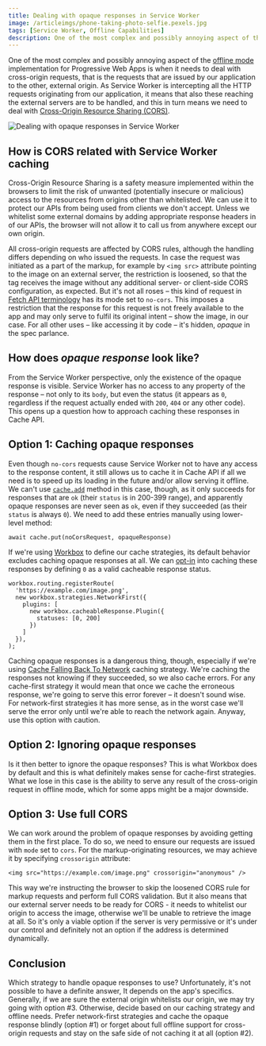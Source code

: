 ```yaml
---
title: Dealing with opaque responses in Service Worker
image: /articleimgs/phone-taking-photo-selfie.pexels.jpg
tags: [Service Worker, Offline Capabilities]
description: One of the most complex and possibly annoying aspect of the offline mode implementation for Progressive Web Apps is when it needs to deal with cross-origin requests. As Service Worker is intercepting all the HTTP requests originating from our application, it means that also these reaching the external servers are to be handled, and this in turn means we need to deal with Cross-Origin Resource Sharing (CORS).
---
```


One of the most complex and possibly annoying aspect of the [offline mode](https://whatwebcando.today/offline.html) implementation for Progressive Web Apps is when it needs to deal with cross-origin requests, that is the requests that are issued by our application to the other, external origin. As Service Worker is intercepting all the HTTP requests originating from our application, it means that also these reaching the external servers are to be handled, and this in turn means we need to deal with [Cross-Origin Resource Sharing (CORS)](https://developer.mozilla.org/en-US/docs/Web/HTTP/CORS).

![Dealing with opaque responses in Service Worker](/articleimgs/phone-taking-photo-selfie.pexels.jpg)

## How is CORS related with Service Worker caching

Cross-Origin Resource Sharing is a safety measure implemented within the browsers to limit the risk of unwanted (potentially insecure or malicious) access to the resources from origins other than whitelisted. We can use it to protect our APIs from being used from clients we don't accept. Unless we whitelist some external domains by adding appropriate response headers in of our APIs, the browser will not allow it to call us from anywhere except our own origin. 

All cross-origin requests are affected by CORS rules, although the handling differs depending on who issued the requests. In case the request was initiated as a part of the markup, for example by `<img src>` attribute pointing to the image on an external server, the restriction is loosened, so that the tag receives the image without any additional server- or client-side CORS configuration, as expected. But it's not all roses – this kind of request in [Fetch API terminology](https://developer.mozilla.org/en-US/docs/Web/API/Request/mode) has its mode set to `no-cors`. This imposes a restriction that the response for this request is not freely available to the app and may only serve to fulfil its original intent – show the image, in our case. For all other uses – like accessing it by code – it's hidden, *opaque* in the spec parlance. 

## How does *opaque response* look like?

From the Service Worker perspective, only the existence of the opaque response is visible. Service Worker has no access to any property of the response – not only to its `body`, but even the status (it appears as `0`, regardless if the request actually ended with `200`, `404` or any other code). This opens up a question how to approach caching these responses in Cache API.

## Option 1: Caching opaque responses

Even though `no-cors` requests cause Service Worker not to have any access to the response content, it still allows us to cache it in Cache API if all we need is to speed up its loading in the future and/or allow serving it offline. We can't use [`cache.add`](https://developer.mozilla.org/en-US/docs/Web/API/Cache/add) method in this case, though, as it only succeeds for responses that are `ok` (their `status` is in 200-399 range), and apparently opaque responses are never seen as `ok`, even if they succeeded (as their `status` is always `0`). We need to add these entries manually using lower-level method:

```
await cache.put(noCorsRequest, opaqueResponse)
```

If we're using [Workbox](https://developers.google.com/web/tools/workbox/) to define our cache strategies, its default behavior excludes caching opaque responses at all. We can [opt-in](https://developers.google.com/web/tools/workbox/guides/handle-third-party-requests) into caching these responses by defining `0` as a valid cacheable response status.

```
workbox.routing.registerRoute(
  'https://example.com/image.png',
  new workbox.strategies.NetworkFirst({
    plugins: [
      new workbox.cacheableResponse.Plugin({
        statuses: [0, 200]
      })
    ]
  }),
);
```

Caching opaque responses is a dangerous thing, though, especially if we're using [Cache Falling Back To Network](https://developers.google.com/web/fundamentals/instant-and-offline/offline-cookbook#cache-falling-back-to-network) caching strategy. We're caching the responses not knowing if they succeeded, so we also cache errors. For any cache-first strategy it would mean that once we cache the erroneous response, we're going to serve this error forever – it doesn't sound wise. For network-first strategies it has more sense, as in the worst case we'll serve the error only until we're able to reach the network again. Anyway, use this option with caution.

## Option 2: Ignoring opaque responses

Is it then better to ignore the opaque responses? This is what Workbox does by default and this is what definitely makes sense for cache-first strategies. What we lose in this case is the ability to serve any result of the cross-origin request in offline mode, which for some apps might be a major downside.

## Option 3: Use full CORS

We can work around the problem of opaque responses by avoiding getting them in the first place. To do so, we need to ensure our requests are issued with `mode` set to `cors`. For the markup-originating resources, we may achieve it by specifying `crossorigin` attribute:

```
<img src="https://example.com/image.png" crossorigin="anonymous" />
```

This way we're instructing the browser to skip the loosened CORS rule for markup requests and perform full CORS validation. But it also means that our external server needs to be ready for CORS - it needs to whitelist our origin to access the image, otherwise we'll be unable to retrieve the image at all. So it's only a viable option if the server is very permissive or it's under our control and definitely not an option if the address is determined dynamically.

## Conclusion

Which strategy to handle opaque responses to use? Unfortunately, it's not possible to have a definite answer, It depends on the app's specifics. Generally, if we are sure the external origin whitelists our origin, we may try going with option #3. Otherwise, decide based on our caching strategy and offline needs. Prefer network-first strategies and cache the opaque response blindly (option #1) or forget about full offline support for cross-origin requests and stay on the safe side of not caching it at all (option #2).

